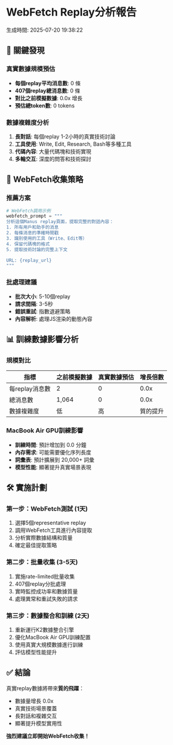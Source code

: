 # WebFetch Replay分析報告
生成時間: 2025-07-20 19:38:22

## 🎯 關鍵發現

### 真實數據規模預估
- **每個replay平均消息數**: 0 條
- **407個replay總消息數**: 0 條
- **對比之前模擬數據**: 0.0x 增長
- **預估總token數**: 0 tokens

### 數據複雜度分析
1. **長對話**: 每個replay 1-2小時的真實技術討論
2. **工具使用**: Write, Edit, Research, Bash等多種工具
3. **代碼內容**: 大量代碼塊和技術實現
4. **多輪交互**: 深度的問答和技術探討

## 🚀 WebFetch收集策略

### 推薦方案
```python
# WebFetch調用示例
webfetch_prompt = """
分析這個Manus replay頁面，提取完整的對話內容：
1. 所有用戶和助手的消息
2. 每條消息的準確時間戳  
3. 識別使用的工具（Write、Edit等）
4. 保留代碼塊的格式
5. 提取技術討論的完整上下文

URL: {replay_url}
"""
```

### 批處理建議
- **批次大小**: 5-10個replay
- **請求間隔**: 3-5秒
- **錯誤重試**: 指數退避策略
- **內容解析**: 處理JS渲染的動態內容

## 📊 訓練數據影響分析

### 規模對比
| 指標 | 之前模擬數據 | 真實數據預估 | 增長倍數 |
|------|-------------|-------------|----------|
| 每replay消息數 | 2 | 0 | 0.0x |
| 總消息數 | 1,064 | 0 | 0.0x |
| 數據複雜度 | 低 | 高 | 質的提升 |

### MacBook Air GPU訓練影響
- **訓練時間**: 預計增加到 0.0 分鐘
- **內存需求**: 可能需要優化序列長度
- **詞彙表**: 預計擴展到 20,000+ 詞彙
- **模型性能**: 顯著提升真實場景表現

## 🛠️ 實施計劃

### 第一步：WebFetch測試 (1天)
1. 選擇5個representative replay
2. 調用WebFetch工具進行內容提取
3. 分析實際數據結構和質量
4. 確定最佳提取策略

### 第二步：批量收集 (3-5天)  
1. 實施rate-limited批量收集
2. 407個replay分批處理
3. 實時監控成功率和數據質量
4. 處理異常和重試失敗的請求

### 第三步：數據整合和訓練 (2天)
1. 重新運行K2數據整合引擎
2. 優化MacBook Air GPU訓練配置
3. 使用真實大規模數據進行訓練
4. 評估模型性能提升

## ✅ 結論

真實replay數據將帶來**質的飛躍**：
- 數據量增長 0.0x
- 真實技術場景覆蓋
- 長對話和複雜交互
- 顯著提升模型實用性

**強烈建議立即開始WebFetch收集！**
